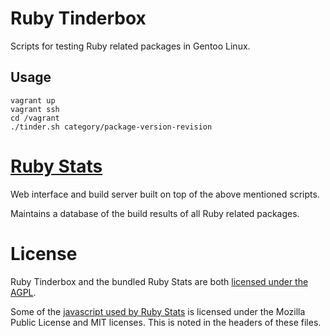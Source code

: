 # Ruby Tinderbox

Scripts for testing Ruby related packages in Gentoo Linux.

## Usage

    vagrant up
    vagrant ssh
    cd /vagrant
    ./tinder.sh category/package-version-revision
    
# [Ruby Stats](http://ruby-stats.p8952.info/)

Web interface and build server built on top of the above mentioned scripts.

Maintains a database of the build results of all Ruby related packages.

# License

Ruby Tinderbox and the bundled Ruby Stats are both [licensed under the AGPL](https://github.com/p8952/ruby-tinderbox/blob/master/LICENSE).

Some of the [javascript used by Ruby Stats](https://github.com/p8952/ruby-tinderbox/tree/master/web/public/js) is licensed under the Mozilla Public License and MIT licenses. This is noted in the headers of these files.
